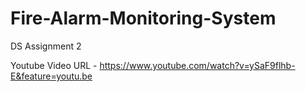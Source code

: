 # Fire-Alarm-Monitoring-System
DS Assignment 2

Youtube Video URL - https://www.youtube.com/watch?v=ySaF9flhb-E&feature=youtu.be
